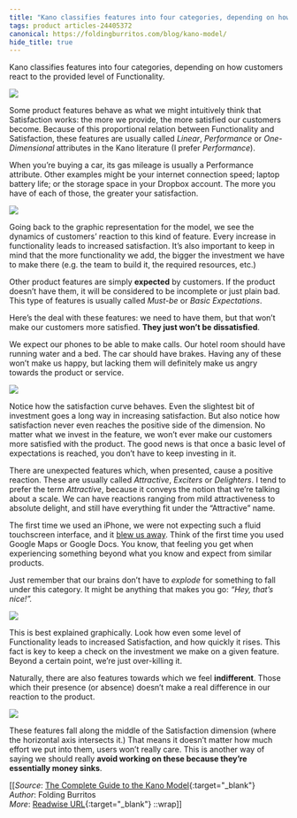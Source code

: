 ```yaml
---
title: "Kano classifies features into four categories, depending on how customers ..."
tags: product articles-24405372
canonical: https://foldingburritos.com/blog/kano-model/
hide_title: true
---
```


Kano classifies features into four categories, depending on how customers react to the provided level of Functionality.

![](https://foldingburritos.com/blog/kano-model/full-kano-model.png)

Some product features behave as what we might intuitively think that Satisfaction works: the more we provide, the more satisfied our customers become. Because of this proportional relation between Functionality and Satisfaction, these features are usually called *Linear*, *Performance* or *One-Dimensional* attributes in the Kano literature (I prefer *Performance*).

When you’re buying a car, its gas mileage is usually a Performance attribute. Other examples might be your internet connection speed; laptop battery life; or the storage space in your Dropbox account. The more you have of each of those, the greater your satisfaction.

![](https://foldingburritos.com/blog/kano-model/performance-attributes.png)

Going back to the graphic representation for the model, we see the dynamics of customers’ reaction to this kind of feature. Every increase in functionality leads to increased satisfaction. It’s also important to keep in mind that the more functionality we add, the bigger the investment we have to make there (e.g. the team to build it, the required resources, etc.)

Other product features are simply **expected** by customers. If the product doesn’t have them, it will be considered to be incomplete or just plain bad. This type of features is usually called *Must-be* or *Basic Expectations*.

Here’s the deal with these features: we need to have them, but that won’t make our customers more satisfied. **They just won’t be dissatisfied**.

We expect our phones to be able to make calls. Our hotel room should have running water and a bed. The car should have brakes. Having any of these won’t make us happy, but lacking them will definitely make us angry towards the product or service.

![](https://foldingburritos.com/blog/kano-model/must-be-attributes.png)

Notice how the satisfaction curve behaves. Even the slightest bit of investment goes a long way in increasing satisfaction. But also notice how satisfaction never even reaches the positive side of the dimension. No matter what we invest in the feature, we won’t ever make our customers more satisfied with the product. The good news is that once a basic level of expectations is reached, you don’t have to keep investing in it.

There are unexpected features which, when presented, cause a positive reaction. These are usually called *Attractive*, *Exciters* or *Delighters*. I tend to prefer the term *Attractive*, because it conveys the notion that we’re talking about a scale. We can have reactions ranging from mild attractiveness to absolute delight, and still have everything fit under the “Attractive” name.

The first time we used an iPhone, we were not expecting such a fluid touchscreen interface, and it [blew us away](https://daringfireball.net/2007/06/iphone_first_impressions). Think of the first time you used Google Maps or Google Docs. You know, that feeling you get when experiencing something beyond what you know and expect from similar products.

Just remember that our brains don’t have to *explode* for something to fall under this category. It might be anything that makes you go: *“Hey, that’s nice!”.*

![](https://foldingburritos.com/blog/kano-model/attractive-attributes.png)

This is best explained graphically. Look how even some level of Functionality leads to increased Satisfaction, and how quickly it rises. This fact is key to keep a check on the investment we make on a given feature. Beyond a certain point, we’re just over-killing it.

Naturally, there are also features towards which we feel **indifferent**. Those which their presence (or absence) doesn’t make a real difference in our reaction to the product.

![](https://foldingburritos.com/blog/kano-model/indifferent-attributes.png)

These features fall along the middle of the Satisfaction dimension (where the horizontal axis intersects it.) That means it doesn’t matter how much effort we put into them, users won’t really care. This is another way of saying we should really **avoid working on these because they’re essentially money sinks**.


[[_Source_: [The Complete Guide to the Kano Model](https://foldingburritos.com/blog/kano-model/){:target="_blank"}<br>
_Author_: Folding Burritos<br>
_More_: [Readwise URL](https://readwise.io/open/476332203){:target="_blank"}
::wrap]]